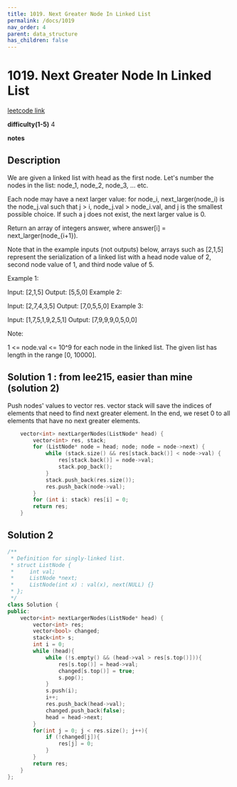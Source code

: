 ```yaml
---
title: 1019. Next Greater Node In Linked List
permalink: /docs/1019
nav_order: 4
parent: data_structure
has_children: false
---
```

# 1019. Next Greater Node In Linked List
[leetcode link](https://leetcode.com/problems/next-greater-node-in-linked-list/)

**difficulty(1-5)** 
4

**notes**   


## Description
We are given a linked list with head as the first node.  Let's number the nodes in the list: node_1, node_2, node_3, ... etc.

Each node may have a next larger value: for node_i, next_larger(node_i) is the node_j.val such that j > i, node_j.val > node_i.val, and j is the smallest possible choice.  If such a j does not exist, the next larger value is 0.

Return an array of integers answer, where answer[i] = next_larger(node_{i+1}).

Note that in the example inputs (not outputs) below, arrays such as [2,1,5] represent the serialization of a linked list with a head node value of 2, second node value of 1, and third node value of 5.

 

Example 1:

Input: [2,1,5]
Output: [5,5,0]
Example 2:

Input: [2,7,4,3,5]
Output: [7,0,5,5,0]
Example 3:

Input: [1,7,5,1,9,2,5,1]
Output: [7,9,9,9,0,5,0,0]
 

Note:

1 <= node.val <= 10^9 for each node in the linked list.
The given list has length in the range [0, 10000].

## Solution 1 : from lee215, easier than mine (solution 2)
Push nodes' values to vector<int> res.
vector<int> stack will save the indices of elements that need to find next greater element.
In the end, we reset 0 to all elements that have no next greater elements.

```c++
    vector<int> nextLargerNodes(ListNode* head) {
        vector<int> res, stack;
        for (ListNode* node = head; node; node = node->next) {
            while (stack.size() && res[stack.back()] < node->val) {
                res[stack.back()] = node->val;
                stack.pop_back();
            }
            stack.push_back(res.size());
            res.push_back(node->val);
        }
        for (int i: stack) res[i] = 0;
        return res;
    }
```


## Solution 2
```c++
/**
 * Definition for singly-linked list.
 * struct ListNode {
 *     int val;
 *     ListNode *next;
 *     ListNode(int x) : val(x), next(NULL) {}
 * };
 */
class Solution {
public:
    vector<int> nextLargerNodes(ListNode* head) {
        vector<int> res;
        vector<bool> changed;
        stack<int> s;
        int i = 0;
        while (head){
            while (!s.empty() && (head->val > res[s.top()])){
                res[s.top()] = head->val;
                changed[s.top()] = true;
                s.pop();
            }
            s.push(i);
            i++;
            res.push_back(head->val);
            changed.push_back(false);
            head = head->next;
        }
        for(int j = 0; j < res.size(); j++){
            if (!changed[j]){
                res[j] = 0;
            }
        }
        return res;
    }
};
```

<!-- 
Default label
{: .label }

Blue label
{: .label .label-blue }

Stable
{: .label .label-green }

New release
{: .label .label-purple }

Coming soon
{: .label .label-yellow }

Deprecated
{: .label .label-red } -->
